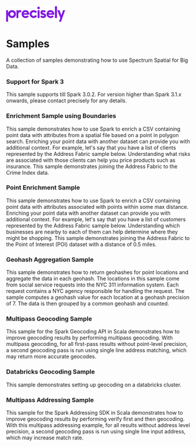 ![Precisely](Precisely_Logo.png "Precisely")

# Samples

A collection of samples demonstrating how to use Spectrum Spatial for Big Data.

### Support for Spark 3
This sample supports till Spark 3.0.2. For version higher than Spark 3.1.x onwards, please contact precisely for any details.

### Enrichment Sample using Boundaries
This sample demonstrates how to use Spark to enrich a CSV containing point data with attributes from a spatial file based on 
a point in polygon search. Enriching your point data with another dataset can provide you with 
additional context. For example, let's say that you have a list of clients represented by the Address Fabric
sample below. Understanding what risks are associated with those clients can help you price products such as insurance. 
This sample demonstrates joining the Address Fabric to the Crime Index data.

### Point Enrichment Sample
This sample demonstrates how to use Spark to enrich a CSV containing point data with attributes associated with 
points within some max distance. Enriching your point data with another dataset can provide you with 
additional context. For example, let's say that you have a list of customers represented by the Address Fabric
sample below. Understanding which businesses are nearby to each of them can help determine where they might be
shopping. This sample demonstrates joining the Address Fabric to the Point of Interest (POI) dataset with a distance
of 0.5 miles.

### Geohash Aggregation Sample
This sample demonstrates how to return geohashes for point locations and aggregate the data in each geohash. 
The locations in this sample come from social service requests into the NYC 311 information system.
Each request contains a NYC agency responsible for handling the request. 
The sample computes a geohash value for each location at a geohash precision of 7. 
The data is then grouped by a common geohash and counted.

### Multipass Geocoding Sample
This sample for the Spark Geocoding API in Scala demonstrates how to improve geocoding results by performing multipass geocoding. With multipass geocoding, for all first-pass results without point-level precision, a second geocoding pass is run using single line address matching, which may return more accurate geocodes. 

### Databricks Geocoding Sample
This sample demonstrates setting up geocoding on a databricks cluster. 

### Multipass Addressing Sample
This sample for the Spark Addressing SDK in Scala demonstrates how to improve geocoding results by performing verify first and then geocoding. With this multipass addressing example, for all results without address level precision, a second geocoding pass is run using single line input address, which may increase match rate.


